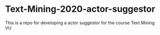 # Text-Mining-2020-actor-suggestor
This is a repo for developing a actor suggestor for the course Text Mining VU
